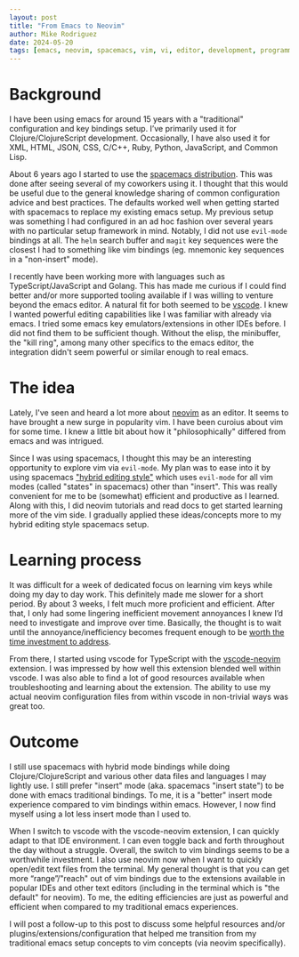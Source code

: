 ```yaml
---
layout: post
title: "From Emacs to Neovim"
author: Mike Rodriguez
date: 2024-05-20
tags: [emacs, neovim, spacemacs, vim, vi, editor, development, programming ]
---
```


# Background

I have been using emacs for around 15 years with a "traditional" configuration and key bindings setup. I’ve primarily used it for Clojure/ClojureScript development. Occasionally, I have also used it for XML, HTML, JSON, CSS, C/C++, Ruby, Python, JavaScript, and Common Lisp.

About 6 years ago I started to use the [spacemacs distribution](https://www.spacemacs.org). This was done after seeing several of my coworkers using it. I thought that this would be useful due to the general knowledge sharing of common configuration advice and best practices. The defaults worked well when getting started with spacemacs to replace my existing emacs setup. My previous setup was something I had configured in an ad hoc fashion over several years with no particular setup framework in mind. Notably, I did not use `evil-mode` bindings at all. The `helm` search buffer and `magit` key sequences were the closest I had to something like vim bindings (eg. mnemonic key sequences in a "non-insert" mode).

I recently have been working more with languages such as TypeScript/JavaScript and Golang. This has made me curious if I could find better and/or more supported tooling available if I was willing to venture beyond the emacs editor. A natural fit for both seemed to be [vscode](https://code.visualstudio.com). I knew I wanted powerful editing capabilities like I was familiar with already via emacs. I tried some emacs key emulators/extensions in other IDEs before. I did not find them to be sufficient though. Without the elisp, the minibuffer, the "kill ring", among many other specifics to the emacs editor, the integration didn't seem powerful or similar enough to real emacs.

# The idea

Lately, I've seen and heard a lot more about [neovim](https://neovim.io) as an editor. It seems to have brought a new surge in popularity vim. I have been curoius about vim for some time. I knew a little bit about how it "philosophically" differed from emacs and was intrigued.

Since I was using spacemacs, I thought this may be an interesting opportunity to explore vim via `evil-mode`. My plan was to ease into it by using spacemacs ["hybrid editing style"](https://develop.spacemacs.org/doc/DOCUMENTATION.html#hybrid) which uses `evil-mode` for all vim modes (called "states" in spacemacs) other than "insert". This was really convenient for me to be (somewhat) efficient and productive as I learned. Along with this, I did neovim tutorials and read docs to get started learning more of the vim side. I gradually applied these ideas/concepts more to my hybrid editing style spacemacs setup.

# Learning process

It was difficult for a week of dedicated focus on learning vim keys while doing my day to day work. This definitely made me slower for a short period. By about 3 weeks, I felt much more proficient and efficient. After that, I only had some lingering inefficient movement annoyances I knew I’d need to investigate and improve over time. Basically, the thought is to wait until the annoyance/inefficiency becomes frequent enough to be [worth the time investment to address](https://xkcd.com/1205).

From there, I started using vscode for TypeScript with the [vscode-neovim](https://github.com/vscode-neovim/vscode-neovim) extension. I was impressed by how well this extension blended well within vscode. I was also able to find a lot of good resources available when troubleshooting and learning about the extension. The ability to use my actual neovim configuration files from within vscode in non-trivial ways was great too.

# Outcome

I still use spacemacs with hybrid mode bindings while doing Clojure/ClojureScript and various other data files and languages I may lightly use. I still prefer "insert" mode (aka. spacemacs "insert state") to be done with emacs traditional bindings. To me, it is a "better" insert mode experience compared to vim bindings within emacs. However, I now find myself using a lot less insert mode than I used to.

When I switch to vscode with the vscode-neovim extension, I can quickly adapt to that IDE environment. I can even toggle back and forth throughout the day without a struggle. Overall, the switch to vim bindings seems to be a worthwhile investment. I also use neovim now when I want to quickly open/edit text files from the terminal. My general thought is that you can get more “range”/"reach" out of vim bindings due to the extensions available in popular IDEs and other text editors (including in the terminal which is "the default" for neovim). To me, the editing efficiencies are just as powerful and efficient when compared to my traditional emacs experiences.

I will post a follow-up to this post to discuss some helpful resources and/or plugins/extensions/configuration that helped me transition from my traditional emacs setup concepts to vim concepts (via neovim specifically).
